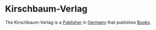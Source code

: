 # Kirschbaum-Verlag

The Kirschbaum-Verlag is a [Publisher](240000015.md) in [Germany](140000025.md) that publishes [Books](700000.md). 
